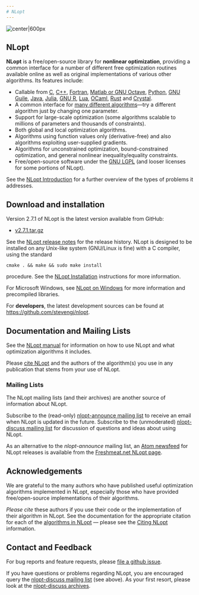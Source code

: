 ```yaml
---
# NLopt
---
```



![center|600px](images/Nlopt-logo.png)

NLopt
-----

**NLopt** is a free/open-source library for **nonlinear optimization**, providing a common interface for a number of different free optimization routines available online as well as original implementations of various other algorithms. Its features include:

-   Callable from [C](NLopt_Reference.md), [C++](NLopt_C-plus-plus_Reference.md), [Fortran](NLopt_Fortran_Reference.md), [Matlab or GNU Octave](NLopt_Matlab_Reference.md), [Python](NLopt_Python_Reference.md), [GNU Guile](NLopt_Guile_Reference.md), [Java](NLopt_Java_Reference.md), [Julia](https://github.com/stevengj/NLopt.jl), [GNU R](NLopt_R_Reference.md), [Lua](https://github.com/rochus-keller/LuaNLopt), [OCaml](https://bitbucket.org/mkur/nlopt-ocaml), [Rust](https://github.com/adwhit/rust-nlopt) and [Crystal](https://github.com/konovod/nlopt.cr).
-   A common interface for [many different algorithms](NLopt_Algorithms.md)—try a different algorithm just by changing one parameter.
-   Support for large-scale optimization (some algorithms scalable to millions of parameters and thousands of constraints).
-   Both global and local optimization algorithms.
-   Algorithms using function values only (derivative-free) and also algorithms exploiting user-supplied gradients.
-   Algorithms for unconstrained optimization, bound-constrained optimization, and general nonlinear inequality/equality constraints.
-   Free/open-source software under the [GNU LGPL](https://en.wikipedia.org/wiki/GNU_Lesser_General_Public_License) (and looser licenses for some portions of NLopt).

See the [NLopt Introduction](NLopt_Introduction.md) for a further overview of the types of problems it addresses.

Download and installation
-------------------------

Version 2.7.1 of NLopt is the latest version available from GitHub:

-   [v2.7.1.tar.gz](https://github.com/stevengj/nlopt/archive/v2.7.1.tar.gz)

See the [NLopt release notes](https://github.com/stevengj/nlopt/blob/master/NEWS.md) for the release history. NLopt is designed to be installed on any Unix-like system (GNU/Linux is fine) with a C compiler, using the standard

```
cmake . && make && sudo make install
```


procedure. See the [NLopt Installation](NLopt_Installation.md) instructions for more information.

For Microsoft Windows, see [NLopt on Windows](NLopt_on_Windows.md) for more information and precompiled libraries.

For **developers**, the latest development sources can be found at [<https://github.com/stevengj/nlopt>](https://github.com/stevengj/nlopt).

Documentation and Mailing Lists
-------------------------------

See the [NLopt manual](NLopt_Introduction.md) for information on how to use NLopt and what optimization algorithms it includes.

Please [cite NLopt](Citing_NLopt.md) and the authors of the algorithm(s) you use in any publication that stems from your use of NLopt.

### Mailing Lists

The NLopt mailing lists (and their archives) are another source of information about NLopt.

Subscribe to the (read-only) [nlopt-announce mailing list](http://ab-initio.mit.edu/cgi-bin/mailman/listinfo/nlopt-announce) to receive an email when NLopt is updated in the future. Subscribe to the (unmoderated) [nlopt-discuss mailing list](http://ab-initio.mit.edu/cgi-bin/mailman/listinfo/nlopt-discuss) for discussion of questions and ideas about using NLopt.

As an alternative to the *nlopt-announce* mailing list, an [Atom newsfeed](https://en.wikipedia.org/wiki/Atom_(standard)) for NLopt releases is available from the [Freshmeat.net NLopt page](http://freshmeat.net/projects/nlopt).

Acknowledgements
----------------

We are grateful to the many authors who have published useful optimization algorithms implemented in NLopt, especially those who have provided free/open-source implementations of their algorithms.

*Please cite* these authors if you use their code or the implementation of their algorithm in NLopt. See the documentation for the appropriate citation for each of the [algorithms in NLopt](NLopt_Algorithms.md) — please see the [Citing NLopt](Citing_NLopt.md) information.

Contact and Feedback
--------------------

For bug reports and feature requests, please [file a github issue](https://github.com/stevengj/nlopt/issues).

If you have questions or problems regarding NLopt, you are encouraged query the [nlopt-discuss mailing list](http://ab-initio.mit.edu/cgi-bin/mailman/listinfo/nlopt-discuss) (see above). As your first resort, please look at the [nlopt-discuss archives](http://ab-initio.mit.edu/pipermail/nlopt-discuss/).
